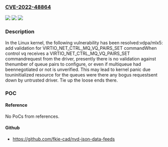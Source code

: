 ### [CVE-2022-48864](https://cve.mitre.org/cgi-bin/cvename.cgi?name=CVE-2022-48864)
![](https://img.shields.io/static/v1?label=Product&message=Linux&color=blue)
![](https://img.shields.io/static/v1?label=Version&message=52893733f2c5%3C%20e7e118416465%20&color=brighgreen)
![](https://img.shields.io/static/v1?label=Vulnerability&message=n%2Fa&color=brighgreen)

### Description

In the Linux kernel, the following vulnerability has been resolved:vdpa/mlx5: add validation for VIRTIO_NET_CTRL_MQ_VQ_PAIRS_SET commandWhen control vq receives a VIRTIO_NET_CTRL_MQ_VQ_PAIRS_SET commandrequest from the driver, presently there is no validation against thenumber of queue pairs to configure, or even if multiqueue had beennegotiated or not is unverified. This may lead to kernel panic due touninitialized resource for the queues were there any bogus requestsent down by untrusted driver. Tie up the loose ends there.

### POC

#### Reference
No PoCs from references.

#### Github
- https://github.com/fkie-cad/nvd-json-data-feeds

